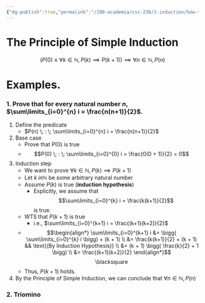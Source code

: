 ```yaml
---
{"dg-publish":true,"permalink":"/100-academia/csc-236/1-induction/how-to-do-induction-proofs/","tags":["university","#lecture","#cs"],"created":"2024-08-04T19:15:56.390-04:00","updated":"2024-08-31T13:20:31.168-04:00"}
---
```


# The Principle of Simple Induction

$$\big(  P(0) \; \land \; \forall k \in \mathbb{N}, P(k) \implies P(k + 1) \big) \implies \forall n \in \mathbb{N}, P(n)$$

# Examples. 

### 1. Prove that for every natural number $n$, $\sum\limits_{i=0}^{n} i = \frac{n(n+1)}{2}$.

1. Define the predicate
    - $P(n) \; : \; \sum\limits_{i=0}^{n} i = \frac{n(n+1)}{2}$
2. Base case
    - Prove that $P(0)$ is true
    - $$P(0) \; : \; \sum\limits_{i=0}^{0} i = \frac{0(0 + 1)}{2} = 0$$
3. Induction step
    - We want to prove $\forall k \in \mathbb{N}, P(k) \implies P(k+1)$
    - Let $k \ in \mathbb{N}$ be some arbitrary natural number
    - Assume $P(k)$ is true (**induction hypothesis**)
        - Explicitly, we assume that $$\sum\limits_{i=0}^{k} i = \frac{k(k+1)}{2}$$is true.
    - WTS that $P(k+1)$ is true
        - i.e., $\sum\limits_{i=0}^{k+1} i = \frac{(k+1)(k+2)}{2}$
    - $$\begin{align*} \sum\limits_{i=0}^{k+1} i &= \bigg( \sum\limits_{i=0}^{k} i \bigg) + (k + 1) \\ &= \frac{k(k+1)}{2} + (k + 1) && \text{(By Induction Hypothesis)} \\ &= (k + 1) \bigg( \frac{k}{2} + 1 \bigg) \\ &= \frac{(k+1)(k+2)}{2} \end{align*}$$<div class="right-align"> <span class="math display">\blacksquare</span> </div>
    - Thus, $P(k+1)$ holds.
4. By the Principle of Simple Induction, we can conclude that $\forall n \in \mathbb{N}, P(n)$

### 2. Triomino

